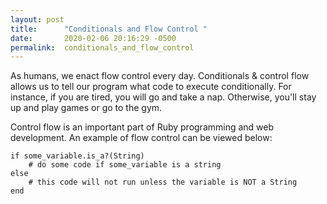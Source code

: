 ```yaml
---
layout: post
title:      "Conditionals and Flow Control "
date:       2020-02-06 20:16:29 -0500
permalink:  conditionals_and_flow_control
---
```



As humans, we  enact flow control every day. Conditionals & control flow allows us to tell our  program what code to execute conditionally.  For instance, if you are tired, you will go and take a nap. Otherwise, you'll stay up and play games or go to the gym.

Control flow is an important part of Ruby programming and web development. An example of flow control can be viewed below: 

```
if some_variable.is_a?(String)
    # do some code if some_variable is a string
else
    # this code will not run unless the variable is NOT a String
end
```
